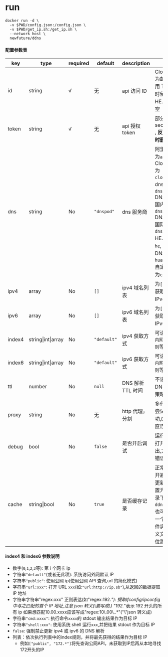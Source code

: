 # run



```
docker run -d \
  -v $PWD/config.json:/config.json \
  -v $PWD/get_ip.sh:/get_ip.sh \
  --network host \
  newfuture/ddns
```






#### 配置参数表

| key    | type               | required | default     | description       | tips                                                         |
| ------ | ------------------ | -------- | ----------- | ----------------- | ------------------------------------------------------------ |
| id     | string             | √        | 无          | api 访问 ID       | Cloudflare 为邮箱(使用 Token 时留空) HE.net 可留空           |
| token  | string             | √        | 无          | api 授权 token    | 部分平台叫 secret key , **反馈粘贴时删除**                   |
| dns    | string             | No       | `"dnspod"`  | dns 服务商        | 阿里 DNS 为`alidns`, Cloudflare 为 `cloudflare`, dns.com 为 `dnscom`, DNSPOD 国内为 `dnspod`, DNSPOD 国际版为 `dnspod_com`, HE.net 为`he`, 华为 DNS 为`huaweidns`, 自定义回调为`callback` |
| ipv4   | array              | No       | `[]`        | ipv4 域名列表     | 为`[]`时,不会获取和更新 IPv4 地址                            |
| ipv6   | array              | No       | `[]`        | ipv6 域名列表     | 为`[]`时,不会获取和更新 IPv6 地址                            |
| index4 | string\|int\|array | No       | `"default"` | ipv4 获取方式     | 可设置`网卡`,`内网`,`公网`,`正则`等方式                      |
| index6 | string\|int\|array | No       | `"default"` | ipv6 获取方式     | 可设置`网卡`,`内网`,`公网`,`正则`等方式                      |
| ttl    | number             | No       | `null`      | DNS 解析 TTL 时间 | 不设置采用 DNS 默认策略                                      |
| proxy  | string             | No       | 无          | http 代理`;`分割  | 多代理逐个尝试直到成功,`DIRECT`为直连                        |
| debug  | bool               | No       | `false`     | 是否开启调试      | 运行异常时,打开调试输出,方便诊断错误                         |
| cache  | string\|bool       | No       | `true`      | 是否缓存记录      | 正常情况打开避免频繁更新,默认位置为临时目录下`ddns.cache`, 也可以指定一个具体文件实现自定义文件缓存位置 |

#### index4 和 index6 参数说明

- 数字(`0`,`1`,`2`,`3`等): 第 i 个网卡 ip
- 字符串`"default"`(或者无此项): 系统访问外网默认 IP
- 字符串`"public"`: 使用公网 ip(使用公网 API 查询,url 的简化模式)
- 字符串`"url:xxx"`: 打开 URL `xxx`(如:`"url:http://ip.sb"`),从返回的数据提取 IP 地址
- 字符串字符串"regex:xxx" 正则表达(如"regex:192.*"): 提取ifconfig/ipconfig中与之匹配的首个 IP 地址,注意 json 转义(\要写成\\)
"192.*"表示 192 开头的所有 ip
如果想匹配10.00.xxxx应该写成"regex:10\\.00\\..\*"("\\"json 转义成\)
- 字符串`"cmd:xxxx"`: 执行命令`xxxx`的 stdout 输出结果作为目标 IP
- 字符串`"shell:xxx"`: 使用系统 shell 运行`xxx`,并把结果 stdout 作为目标 IP
- `false`: 强制禁止更新 ipv4 或 ipv6 的 DNS 解析
- 列表：依次执行列表中的index规则，并将最先获得的结果作为目标 IP
  - 例如`["public", "172.*"]`将先查询公网API，未获取到IP后再从本地寻找172开头的IP

